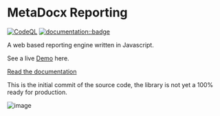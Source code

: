 # MetaDocx Reporting

[![CodeQL](https://github.com/metadocx/reporting/actions/workflows/codeql.yml/badge.svg)](https://github.com/metadocx/reporting/actions/workflows/codeql.yml) [![documentation::badge]][documentation::web]


[documentation::badge]: https://img.shields.io/badge/DOCUMENTATION-GH%20PAGES-0078D4?style=for-the-badge&logo=git&logoColor=white
[documentation::web]: https://metadocx.github.io/reporting/

A web based reporting engine written in Javascript. 

See a live [Demo](https://metadocx.com/examples/report-viewer/) here.

[Read the documentation](https://metadocx.github.io/reporting/)

This is the initial commit of the source code, the library is not yet a 100% ready for production.

![image](https://user-images.githubusercontent.com/38980438/209470807-9b3a4038-ea29-4ed2-b502-8ff4ee72ac14.png)